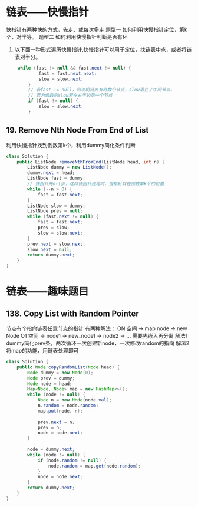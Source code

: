 # 链表——快慢指针
快指针有两种快的方式，先走、或每次多走
题型一 如何利用快慢指针定位，第k个，对半等。 
题型二 如何利用快慢指针判断是否有环

1. 以下面一种形式遍历快慢指针,快慢指针可以用于定位，找链表中点，或者将链表对半分。
   ```Java
    while (fast != null && fast.next != null) {
            fast = fast.next.next;
            slow = slow.next;
        }
        // 若fast != null，则说明链表有奇数个节点，slow落在了中间节点。
        // 若为偶数则slow若在右半边第一个节点
        if (fast != null) {
            slow = slow.next;
        }
   ```

## 19. Remove Nth Node From End of List
利用快慢指针找到倒数第k个，利用dummy简化条件判断
```Java
class Solution {
    public ListNode removeNthFromEnd(ListNode head, int n) {
        ListNode dummy = new ListNode();
        dummy.next = head;
        ListNode fast = dummy;
        // 快指针先n-1步，这样快指针到尾时，慢指针就在倒数第k个的位置
        while (--n > 0) {
            fast = fast.next;
        }
        ListNode slow = dummy;
        ListNode prev = null;
        while (fast.next != null) {
            fast = fast.next;
            prev = slow;
            slow = slow.next;
        }
        prev.next = slow.next;
        slow.next = null;
        return dummy.next;
    }
}
```

# 链表——趣味题目
 ## 138. Copy List with Random Pointer
 节点有个指向链表任意节点的指针
 有两种解法：
 ON 空间 -> map node -> new Node
 O1 空间 -> node1 -> new_node1 -> node2 -> ... 需要先嵌入再分离
解法1 dummy简化prev条，两次循环一次创建新node，一次修改random的指向
解法2 将map的功能，用链表处理即可
```Java
class Solution {
    public Node copyRandomList(Node head) {
        Node dummy = new Node(0);
        Node prev = dummy;
        Node node = head;
        Map<Node, Node> map = new HashMap<>();
        while (node != null) {
            Node n = new Node(node.val);
            n.random = node.random;
            map.put(node, n);
            
            prev.next = n;
            prev = n;
            node = node.next;
        }
        
        node = dummy.next;
        while (node != null) {
            if (node.random != null) {
                node.random = map.get(node.random);
            }
            node = node.next;
        }
        return dummy.next;
    }
}
```